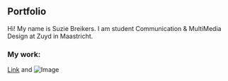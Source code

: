 ## Portfolio

Hi! My name is Suzie Breikers. I am student Communication & MultiMedia Design at Zuyd in Maastricht.  

### My work:




[Link](url) and ![Image](src)
